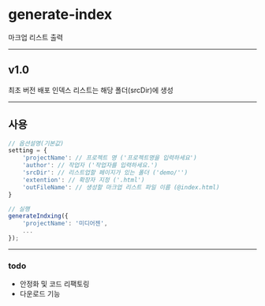 # generate-index
마크업 리스트 출력

***
## v1.0
최초 버전 배포
인덱스 리스트는 해당 폴더(srcDir)에 생성

***
## 사용
```javascript
// 옵션설명(기본값)
setting = {
	'projectName': // 프로젝트 명 ('프로젝트명을 입력하세요')
	'author': // 작업자 ('작업자를 입력하세요.')
	'srcDir': // 리스트업할 페이지가 있는 폴더 ('demo/'')
	'extention': // 확장자 지정 ('.html')
	'outFileName': // 생성할 마크업 리스트 파일 이름 (@index.html)
}

// 실행
generateIndxing({
	'projectName': '미디어젠',
	...
});
```

***
### todo
- 안정화 및 코드 리팩토링
- 다운로드 기능